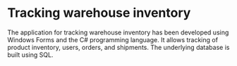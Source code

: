# Tracking warehouse inventory

The application for tracking warehouse inventory has been developed using Windows Forms and the C# programming language. It allows tracking of product inventory, users, orders, and shipments. The underlying database is built using SQL.
